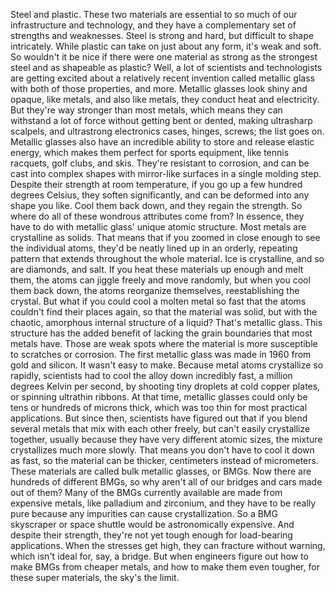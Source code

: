 
Steel and plastic.
These two materials are essential to so
much of our infrastructure and technology,
and they have a complementary set
of strengths and weaknesses.
Steel is strong and hard,
but difficult to shape intricately.
While plastic can take on 
just about any form,
it&#39;s weak and soft.
So wouldn&#39;t it be nice if there
were one material
as strong as the strongest steel
and as shapeable as plastic?
Well, a lot of scientists 
and technologists
are getting excited about a relatively
recent invention called metallic glass
with both of those properties, and more.
Metallic glasses look shiny and opaque,
like metals,
and also like metals,
they conduct heat and electricity.
But they&#39;re way stronger than most metals,
which means they can withstand
a lot of force
without getting bent or dented,
making ultrasharp scalpels,
and ultrastrong electronics cases,
hinges,
screws;
the list goes on.
Metallic glasses also 
have an incredible ability
to store and release elastic energy,
which makes them perfect 
for sports equipment,
like tennis racquets,
golf clubs,
and skis.
They&#39;re resistant to corrosion,
and can be cast into complex shapes
with mirror-like surfaces
in a single molding step.
Despite their strength 
at room temperature,
if you go up a few hundred 
degrees Celsius,
they soften significantly,
and can be deformed into
any shape you like.
Cool them back down,
and they regain the strength.
So where do all of these wondrous
attributes come from?
In essence, they have to do with
metallic glass&#39; unique atomic structure.
Most metals are crystalline as solids.
That means that if you zoomed in
close enough to see the individual atoms,
they&#39;d be neatly lined up
in an orderly, repeating pattern
that extends throughout 
the whole material.
Ice is crystalline,
and so are diamonds,
and salt.
If you heat these materials up enough
and melt them,
the atoms can jiggle freely
and move randomly,
but when you cool them back down,
the atoms reorganize themselves,
reestablishing the crystal.
But what if you could cool 
a molten metal so fast
that the atoms couldn&#39;t 
find their places again,
so that the material was solid,
but with the chaotic, amorphous internal
structure of a liquid?
That&#39;s metallic glass.
This structure has the added benefit
of lacking the grain boundaries
that most metals have.
Those are weak spots where the material
is more susceptible to scratches
or corrosion.
The first metallic glass was made
in 1960 from gold and silicon.
It wasn&#39;t easy to make.
Because metal atoms 
crystallize so rapidly,
scientists had to cool the alloy down
incredibly fast,
a million degrees Kelvin per second,
by shooting tiny droplets
at cold copper plates,
or spinning ultrathin ribbons.
At that time, metallic glasses could
only be tens or hundreds of microns thick,
which was too thin 
for most practical applications.
But since then, 
scientists have figured out
that if you blend several metals
that mix with each other freely,
but can&#39;t easily crystallize together,
usually because they have very different
atomic sizes,
the mixture crystallizes much more slowly.
That means you don&#39;t have to cool
it down as fast,
so the material can be thicker,
centimeters instead of micrometers.
These materials are called bulk
metallic glasses, or BMGs.
Now there are hundreds of different BMGs,
so why aren&#39;t all of our bridges
and cars made out of them?
Many of the BMGs currently available
are made from expensive metals,
like palladium and zirconium,
and they have to be really pure
because any impurities 
can cause crystallization.
So a BMG skyscraper or space shuttle
would be astronomically expensive.
And despite their strength,
they&#39;re not yet tough enough
for load-bearing applications.
When the stresses get high,
they can fracture without warning,
which isn&#39;t ideal for, say, a bridge.
But when engineers figure out
how to make BMGs from cheaper metals,
and how to make them even tougher,
for these super materials,
the sky&#39;s the limit.
